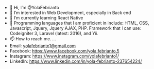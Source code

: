 - 👋 Hi, I’m @YolaFebrianto
- 👀 I’m interested in Web Development, especially in Back end
- 🌱 I’m currently learning React Native
- 💞️ Programming languages ​​that I am proficient in include: HTML, CSS, Javascript, Jquery, Jquery AJAX, PHP. Framework that I can use: Codeigniter 3, Laravel (latest: 2016), and Yii. 
- 📫 How to reach me. ...
- Email: yolafebrianto1@gmail.com
- Facebook: https://www.facebook.com/yola.febrianto.5
- Instagram: https://www.instagram.com/yolafebrianto1/
- LinkedIn: https://www.linkedin.com/in/yola-febrianto-237654224/

<!---
YolaFebrianto/YolaFebrianto is a ✨ special ✨ repository because its `README.md` (this file) appears on your GitHub profile.
You can click the Preview link to take a look at your changes.
--->

